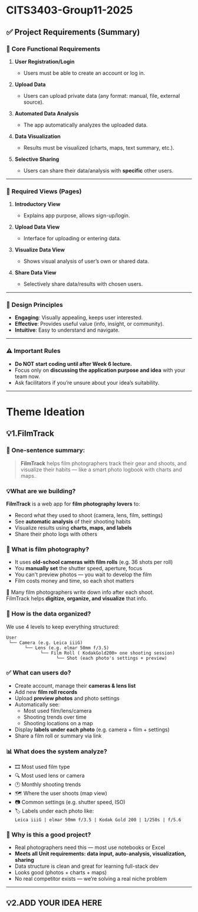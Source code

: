 # CITS3403-Group11-2025


## ✅ **Project Requirements (Summary)**

### 📌 **Core Functional Requirements**
1. **User Registration/Login**  
   - Users must be able to create an account or log in.

2. **Upload Data**  
   - Users can upload private data (any format: manual, file, external source).

3. **Automated Data Analysis**  
   - The app automatically analyzes the uploaded data.

4. **Data Visualization**  
   - Results must be visualized (charts, maps, text summary, etc.).

5. **Selective Sharing**  
   - Users can share their data/analysis with **specific** other users.

---

### 📄 **Required Views (Pages)**
1. **Introductory View**  
   - Explains app purpose, allows sign-up/login.

2. **Upload Data View**  
   - Interface for uploading or entering data.

3. **Visualize Data View**  
   - Shows visual analysis of user’s own or shared data.

4. **Share Data View**  
   - Selectively share data/results with chosen users.

---

### 🎯 **Design Principles**
- **Engaging**: Visually appealing, keeps user interested.  
- **Effective**: Provides useful value (info, insight, or community).  
- **Intuitive**: Easy to understand and navigate.

---



### ⚠️ **Important Rules**
- **Do NOT start coding until after Week 6 lecture.**
- Focus only on **discussing the application purpose and idea** with your team now.
- Ask facilitators if you’re unsure about your idea’s suitability.
  
---



# Theme Ideation

## **💡1.FilmTrack**
### 🧠 One-sentence summary:

> **FilmTrack** helps film photographers track their gear and shoots, and visualize their habits — like a smart photo logbook with charts and maps.
### 💡What are we building?

   **FilmTrack** is a web app for **film photography lovers** to:

   - Record what they used to shoot (camera, lens, film, settings)
   - See **automatic analysis** of their shooting habits
   - Visualize results using **charts, maps, and labels**
   - Share their photo logs with others
### 🤔 What is film photography?

- It uses **old-school cameras with film rolls** (e.g. 36 shots per roll)
- You **manually set** the shutter speed, aperture, focus
- You can't preview photos — you wait to develop the film
- Film costs money and time, so each shot matters

📒 Many film photographers write down info after each shoot.  
FilmTrack helps **digitize, organize, and visualize** that info.

### 🧱 How is the data organized?

We use 4 levels to keep everything structured:

```
User
 └── Camera (e.g. Leica iiiG)
       └── Lens (e.g. elmar 50mm f/3.5)
             └── Film Roll ( KodakGold200> one shooting session)
                   └── Shot (each photo's settings + preview)
```

### ✅ What can users do?

- Create account, manage their **cameras & lens list**
- Add new **film roll records**
- Upload **preview photos** and photo settings
- Automatically see:
  - Most used film/lens/camera
  - Shooting trends over time
  - Shooting locations on a map
- Display **labels under each photo** (e.g. camera + film + settings)
- Share a film roll or summary via link
  
### 📊 What does the system analyze?

- 🎞️ Most used film type
- 🔍 Most used lens or camera
- 🕐 Monthly shooting trends
- 🗺️ Where the user shoots (map view)
- 📷 Common settings (e.g. shutter speed, ISO)
- 🏷️ Labels under each photo like:  
  `Leica iiiG | elmar 50mm f/3.5 | Kodak Gold 200 | 1/250s | f/5.6`

### 🎯 Why is this a good project?

- Real photographers need this — most use notebooks or Excel
- **Meets all Unit requirements: data input, auto-analysis, visualization, sharing**
- Data structure is clean and great for learning full-stack dev
- Looks good (photos + charts + maps)
- No real competitor exists — we’re solving a real niche problem

---

## **💡2.ADD YOUR IDEA HERE**
